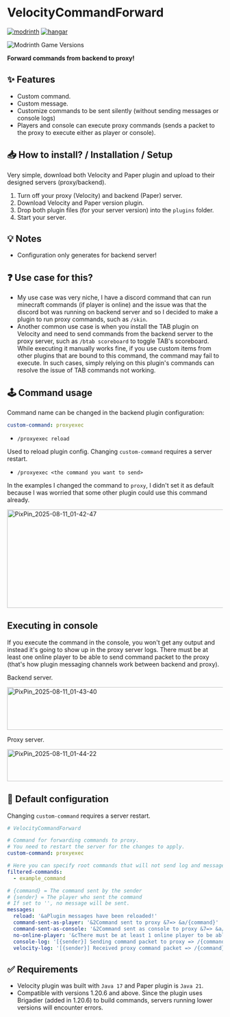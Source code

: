 # VelocityCommandForward

[![modrinth](https://cdn.jsdelivr.net/npm/@intergrav/devins-badges@3/assets/cozy/available/modrinth_vector.svg)](https://modrinth.com/plugin/velocitycommandforward) [![hangar](https://cdn.jsdelivr.net/npm/@intergrav/devins-badges@3/assets/cozy/available/hangar_vector.svg)](https://hangar.papermc.io/ItsTauTvyDas/VelocityCommandForward)

![Modrinth Game Versions](https://img.shields.io/modrinth/game-versions/velocitycommandforward?style=for-the-badge)

**Forward commands from backend to proxy!**

## ✨ Features
* Custom command.
* Custom message.
* Customize commands to be sent silently (without sending messages or console logs)
* Players and console can execute proxy commands (sends a packet to the proxy to execute either as player or console).

## 📥 How to install? / Installation / Setup
Very simple, download both Velocity and Paper plugin and upload to their designed servers (proxy/backend).

1. Turn off your proxy (Velocity) and backend (Paper) server.
2. Download Velocity and Paper version plugin.
3. Drop both plugin files (for your server version) into the `plugins` folder.
4. Start your server.

## 💡 Notes
* Configuration only generates for backend server!

## ❓ Use case for this?
* My use case was very niche, I have a discord command that can run minecraft commands (if player is online) and
the issue was that the discord bot was running on backend server and so I decided to make a plugin to run proxy
commands, such as `/skin`.
* Another common use case is when you install the TAB plugin on Velocity and need to send commands from the backend server to the proxy server, such as `/btab scoreboard` to toggle TAB's scoreboard. While executing it manually works fine, if you use custom items from other plugins that are bound to this command, the command may fail to execute. In such cases, simply relying on this plugin's commands can resolve the issue of TAB commands not working.

## 🕹️ Command usage
Command name can be changed in the backend plugin configuration:

```yaml
custom-command: proxyexec
```

- `/proxyexec reload`

Used to reload plugin config. Changing `custom-command` requires a server restart.

- `/proxyexec <the command you want to send>`

In the examples I changed the command to `proxy`, I didn't set it as default because I was worried that some other plugin could use this command already.

<img width="900" height="230" alt="PixPin_2025-08-11_01-42-47" src="https://github.com/user-attachments/assets/456e0029-ac56-4b4f-9df8-03102123fa5c" />

## Executing in console
If you execute the command in the console, you won't get any output and instead it's going to show up in the proxy server logs.
There must be at least one online player to be able to send command packet to the proxy (that's how plugin messaging channels work between backend and proxy).

Backend server.

<img width="1300" height="100" alt="PixPin_2025-08-11_01-43-40" src="https://github.com/user-attachments/assets/32f065ae-9b73-4988-8c72-b7e6d6a244df" />

Proxy server.

<img width="1300" height="75" alt="PixPin_2025-08-11_01-44-22" src="https://github.com/user-attachments/assets/6e407eaa-9c59-4389-a03f-21472732198b" />

## 📄 Default configuration
Changing `custom-command` requires a server restart.
```yaml
# VelocityCommandForward

# Command for forwarding commands to proxy.
# You need to restart the server for the changes to apply.
custom-command: proxyexec

# Here you can specify root commands that will not send log and message.
filtered-commands:
  - example_command

# {command} = The command sent by the sender
# {sender} = The player who sent the command
# If set to '', no message will be sent.
messages:
  reload: '&aPlugin messages have been reloaded!'
  command-sent-as-player: '&2Command sent to proxy &7=> &a/{command}'
  command-sent-as-console: '&2Command sent as console to proxy &7=> &a/{command}'
  no-online-player: '&cThere must be at least 1 online player to be able to execute proxy console commands!'
  console-log: '[{sender}] Sending command packet to proxy => /{command}'
  velocity-log: '[{sender}] Received proxy command packet => /{command}'
```

## ✅ Requirements
* Velocity plugin was built with `Java 17` and Paper plugin is `Java 21`.
* Compatible with versions 1.20.6 and above. Since the plugin uses Brigadier (added in 1.20.6) to build commands, servers running lower versions will encounter errors.
